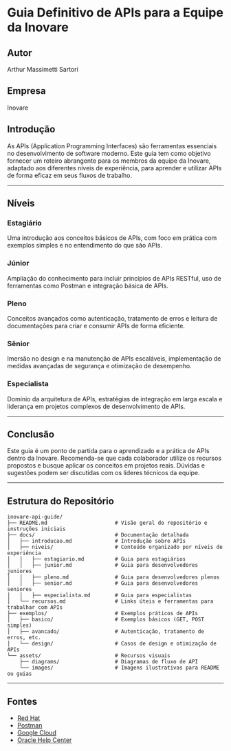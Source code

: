 
# Guia Definitivo de APIs para a Equipe da Inovare

## Autor
Arthur Massimetti Sartori

## Empresa
Inovare

## Introdução
As APIs (Application Programming Interfaces) são ferramentas essenciais no desenvolvimento de software moderno. 
Este guia tem como objetivo fornecer um roteiro abrangente para os membros da equipe da Inovare, adaptado aos diferentes níveis de experiência, 
para aprender e utilizar APIs de forma eficaz em seus fluxos de trabalho.

---

## Níveis

### Estagiário
Uma introdução aos conceitos básicos de APIs, com foco em prática com exemplos simples e no entendimento do que são APIs.

### Júnior
Ampliação do conhecimento para incluir princípios de APIs RESTful, uso de ferramentas como Postman e integração básica de APIs.

### Pleno
Conceitos avançados como autenticação, tratamento de erros e leitura de documentações para criar e consumir APIs de forma eficiente.

### Sênior
Imersão no design e na manutenção de APIs escaláveis, implementação de medidas avançadas de segurança e otimização de desempenho.

### Especialista
Domínio da arquitetura de APIs, estratégias de integração em larga escala e liderança em projetos complexos de desenvolvimento de APIs.

---

## Conclusão
Este guia é um ponto de partida para o aprendizado e a prática de APIs dentro da Inovare. 
Recomenda-se que cada colaborador utilize os recursos propostos e busque aplicar os conceitos em projetos reais. 
Dúvidas e sugestões podem ser discutidas com os líderes técnicos da equipe.

---

## Estrutura do Repositório

```
inovare-api-guide/
├── README.md                      # Visão geral do repositório e instruções iniciais
├── docs/                          # Documentação detalhada
│   ├── introducao.md              # Introdução sobre APIs
│   ├── niveis/                    # Conteúdo organizado por níveis de experiência
│   │   ├── estagiario.md          # Guia para estagiários
│   │   ├── junior.md              # Guia para desenvolvedores juniores
│   │   ├── pleno.md               # Guia para desenvolvedores plenos
│   │   ├── senior.md              # Guia para desenvolvedores seniores
│   │   ├── especialista.md        # Guia para especialistas
│   └── recursos.md                # Links úteis e ferramentas para trabalhar com APIs
├── exemplos/                      # Exemplos práticos de APIs
│   ├── basico/                    # Exemplos básicos (GET, POST simples)
│   ├── avancado/                  # Autenticação, tratamento de erros, etc.
│   └── design/                    # Casos de design e otimização de APIs
└── assets/                        # Recursos visuais
    ├── diagrams/                  # Diagramas de fluxo de API
    └── images/                    # Imagens ilustrativas para README ou guias
```

---

## Fontes

- [Red Hat](https://www.redhat.com/pt-br/topics/api/what-are-application-programming-interfaces)
- [Postman](https://www.postman.com/what-is-an-api/)
- [Google Cloud](https://cloud.google.com/apis/design?hl=pt-br)
- [Oracle Help Center](https://docs.oracle.com/en/cloud/saas/netsuite/ns-online-help/section_157373386674.html)
